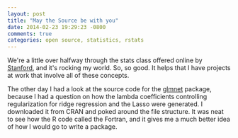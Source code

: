 ```yaml
---
layout: post
title: "May the Source be with you"
date: 2014-02-23 19:29:23 -0800
comments: true
categories: open source, statistics, rstats
---
```


We're a little over halfway through the stats class offered online by [Stanford](https://class.stanford.edu/courses/HumanitiesScience/StatLearning/Winter2014/), and it's rocking my world. So, so good. It helps that I have projects at work that involve all of these concepts.

The other day I had a look at the source code for the [glmnet](http://cran.r-project.org/web/packages/glmnet/index.html) package, because I had a question on how the lambda coefficients controlling regularization for ridge regression and the Lasso were generated. I downloaded it from CRAN and poked around the file structure. It was neat to see how the R code called the Fortran, and it gives me a much better idea of how I would go to write a package.
